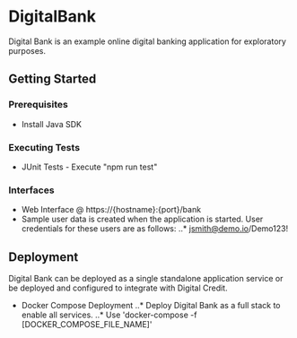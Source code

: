 # DigitalBank
Digital Bank is an example online digital banking application for exploratory purposes.
## Getting Started
### Prerequisites
* Install Java SDK
### Executing Tests
* JUnit Tests - Execute "npm run test"
### Interfaces
* Web Interface @ https://{hostname}:{port}/bank
* Sample user data is created when the application is started. User credentials for these users are as follows:
..* jsmith@demo.io/Demo123!
## Deployment
Digital Bank can be deployed as a single standalone application service or be deployed and configured to integrate with Digital Credit.
* Docker Compose Deployment
..* Deploy Digital Bank as a full stack to enable all services.
..* Use 'docker-compose -f [DOCKER_COMPOSE_FILE_NAME]'
